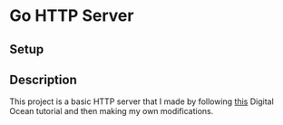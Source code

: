 # Go HTTP Server

## Setup

## Description
This project is a basic HTTP server that I made by following [this](https://www.digitalocean.com/community/tutorials/how-to-make-an-http-server-in-go) Digital Ocean tutorial and then making my own modifications.